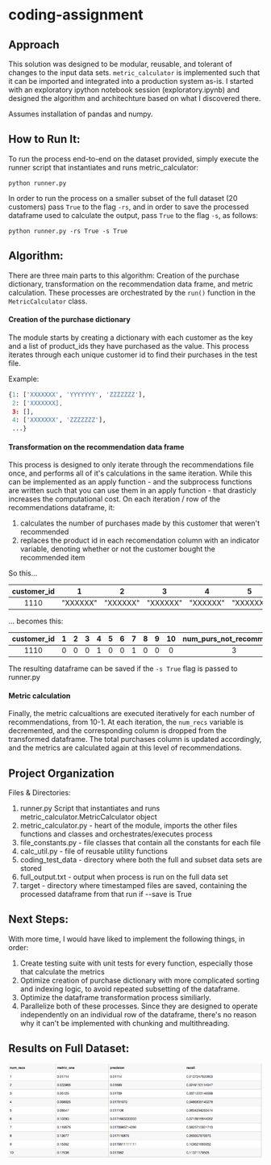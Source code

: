 # coding-assignment

## Approach
This solution was designed to be modular, reusable, and tolerant of changes to the input data sets. `metric_calculator` is implemented such that it can be imported and integrated into a production system as-is. I started with an exploratory ipython notebook session (exploratory.ipynb) and designed the algorithm and architechture based on what I discovered there.

Assumes installation of pandas and numpy.

## How to Run It:
To run the process end-to-end on the dataset provided, simply execute the runner script that instantiates and runs metric_calculator:
  ```
  python runner.py
  ```
In order to run the process on a smaller subset of the full dataset (20 customers) pass `True` to the flag `-rs`, and in order to save the processed dataframe used to calculate the output, pass `True` to the flag `-s`, as follows:
  ```
  python runner.py -rs True -s True
  ```

## Algorithm:
There are three main parts to this algorithm: Creation of the purchase dictionary, transformation on the recommendation data frame, and metric calculation. These processes are orchestrated by the `run()` function in the `MetricCalculator` class.

#### Creation of the purchase dictionary
The module starts by creating a dictionary with each customer as the key and a list of product_ids they have purchased as the value. This process iterates through each unique customer id to find their purchases in the test file.

Example:
```python
{1: ['XXXXXXX', 'YYYYYYY', 'ZZZZZZZ'],
 2: ['XXXXXXX],
 3: [],
 4: ['XXXXXXX', 'ZZZZZZZ'],
 ...}
```
#### Transformation on the recommendation data frame

This process is designed to only iterate through the recommendations file once, and performs all of it's calculations in the same iteration. While this can be implemented as an apply function - and the subprocess functions are written such that you can use them in an apply function - that drasticly increases the computational cost.  On each iteration / row of the recommendations dataframe, it:
  1. calculates the number of purchases made by this customer that weren't recommended
  2. replaces the product id in each recomendation column with an indicator variable, denoting whether or not the customer bought the recommended item

So this...

|customer_id|1|2|3|4|5|6|7|8|9|10|
|:---:|:---:|:---:|:---:|:---:|:---:|:---:|:---:|:---:|:---:|:---:|
1110|"XXXXXX"|"XXXXXX"|"XXXXXX"|"XXXXXX"|"XXXXXX"|"XXXXXX"|"XXXXXX"|"XXXXXX"|"XXXXXX"|"XXXXXX"|

... becomes this:

|customer_id|1|2|3|4|5|6|7|8|9|10|num_purs_not_recommended|total_purchased|
|:---:|:---:|:---:|:---:|:---:|:---:|:---:|:---:|:---:|:---:|:---:|:---:|:---:|
|1110|0|0|0|1|0|0|1|0|0|0|3|5|

The resulting dataframe can be saved if the `-s True` flag is passed to runner.py

#### Metric calculation
Finally, the metric calcualtions are executed iteratively for each number of recommendations, from 10-1. At each iteration, the `num_recs` variable is decremented, and the corresponding column is dropped from the transformed dataframe. The total purchases column is updated accordingly, and the metrics are calculated again at this level of recommendations.

## Project Organization
Files & Directories:
  1. runner.py Script that instantiates and runs metric_calculator.MetricCalculator object
  2. metric_calculator.py - heart of the module, imports the other files functions and classes and orchestrates/executes process
  3. file_constants.py - file classes that contain all the constants for each file
  4. calc_util.py - file of reusable utility functions
  5. coding_test_data - directory where both the full and subset data sets are stored
  6. full_output.txt - output when process is run on the full data set
  7. target - directory where timestamped files are saved, containing the processed dataframe from that run if --save is True

## Next Steps:
With more time, I would have liked to implement the following things, in order:
  1. Create testing suite with unit tests for every function, especially those that calculate the metrics
  2. Optimize creation of purchase dictionary with more complicated sorting and indexing logic, to avoid repeated subsetting of the dataframe.
  3. Optimize the dataframe transformation process similiarly.
  4. Parallelize both of these processes. Since they are designed to operate independently on an individual row of the dataframe, there's no reason why it can't be implemented with chunking and multithreading.
  
  
## Results on Full Dataset:
![alt text](results.png "Output File")
